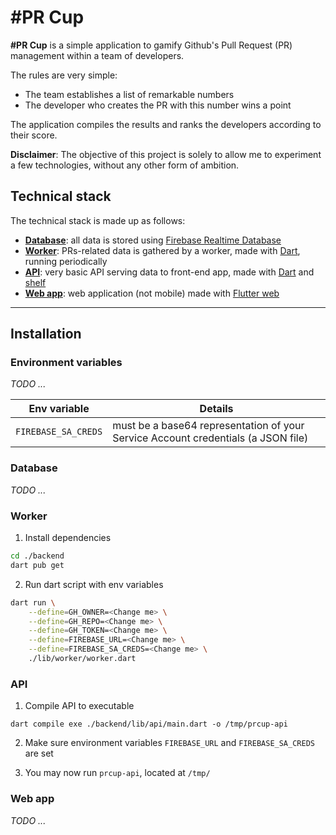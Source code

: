 # #PR Cup

**#PR Cup** is a simple application to gamify Github's Pull Request (PR) management within a team of developers.

The rules are very simple:

- The team establishes a list of remarkable numbers
- The developer who creates the PR with this number wins a point

The application compiles the results and ranks the developers according to their score.

**Disclaimer**: The objective of this project is solely to allow me to experiment a few technologies, without any other form of ambition.

## Technical stack

The technical stack is made up as follows:

- **[Database](#database)**: all data is stored using [Firebase Realtime Database](https://firebase.google.com/products/realtime-database)
- **[Worker](#worker)**: PRs-related data is gathered by a worker, made with [Dart](https://dart.dev), running periodically
- **[API](#api)**: very basic API serving data to front-end app, made with [Dart](https://dart.dev) and [shelf](https://pub.dev/packages/shelf)
- **[Web app](#web-app)**: web application (not mobile) made with [Flutter web](https://flutter.dev/multi-platform/web)

---

## Installation

### Environment variables

*TODO ...*

| Env variable | Details |
| --- | --- |
| `FIREBASE_SA_CREDS` | must be a base64 representation of your Service Account credentials (a JSON file) |

### Database

*TODO ...*
### Worker

1. Install dependencies
```sh
cd ./backend
dart pub get
```

2. Run dart script with env variables
```sh
dart run \
    --define=GH_OWNER=<Change me> \
    --define=GH_REPO=<Change me> \
    --define=GH_TOKEN=<Change me> \
    --define=FIREBASE_URL=<Change me> \
    --define=FIREBASE_SA_CREDS=<Change me> \
    ./lib/worker/worker.dart
```

### API

1. Compile API to executable
```
dart compile exe ./backend/lib/api/main.dart -o /tmp/prcup-api
```

2. Make sure environment variables `FIREBASE_URL` and `FIREBASE_SA_CREDS` are set

3. You may now run `prcup-api`, located at `/tmp/`

### Web app

*TODO ...*
